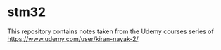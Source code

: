 # stm32
This repository contains notes taken from the Udemy courses series of https://www.udemy.com/user/kiran-nayak-2/
